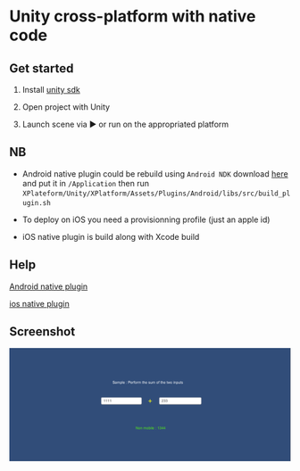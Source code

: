 # Unity cross-platform with native code

## Get started

1. Install [unity sdk](https://unity3d.com/fr/get-unity/download)

2. Open project with Unity

3. Launch scene via ► or run on the appropriated platform

## NB 

- Android native plugin could be rebuild using `Android NDK` download [here]() and put it in  `/Application` then run `XPlateform/Unity/XPlatform/Assets/Plugins/Android/libs/src/build_plugin.sh`

- To deploy on iOS you need a provisionning profile (just an apple id)

- iOS native plugin is build along with Xcode build

## Help 

[Android native plugin](https://docs.unity3d.com/2017.3/Documentation/Manual/AndroidNativePlugins.html)

[ios native plugin](https://www.quora.com/How-do-you-call-native-iOS-functions-from-Unity)

## Screenshot

![](./screenshots/unity.png)